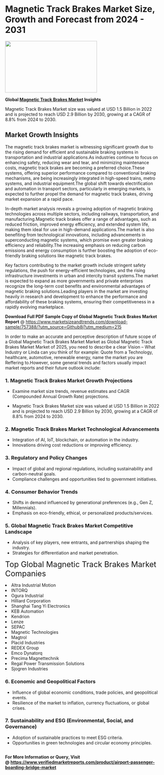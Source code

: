 <H1>Magnetic Track Brakes Market Size, Growth and Forecast from 2024 - 2031</H1><img class="aligncenter size-medium wp-image-584254" src="https://thirdeyenews.in/wp-content/uploads/2024/09/Global-Market-Research-300x168.jpeg" alt="" width="300" height="168" /><p><strong>Global&nbsp;<a href="https://www.marketsizeandtrends.com/download-sample/757388/?utm_source=Github8j?utm_medium=215">Magnetic Track Brakes Market</a> Insights</strong></p><p>Magnetic Track Brakes Market size was valued at USD 1.5 Billion in 2022 and is projected to reach USD 2.9 Billion by 2030, growing at a CAGR of 8.8% from 2024 to 2030.</p><p><h2>Market Growth Insights</h2> <p>The magnetic track brakes market is witnessing significant growth due to the rising demand for efficient and sustainable braking systems in transportation and industrial applications.As industries continue to focus on enhancing safety, reducing wear and tear, and minimizing maintenance costs, magnetic track brakes are becoming a preferred choice.These systems, offering superior performance compared to conventional braking mechanisms, are being increasingly integrated in high-speed trains, metro systems, and industrial equipment.The global shift towards electrification and automation in transport sectors, particularly in emerging markets, is expected to further propel the demand for magnetic track brakes, driving market expansion at a rapid pace.</p> <p>In-depth market analysis reveals a growing adoption of magnetic braking technologies across multiple sectors, including railways, transportation, and manufacturing.Magnetic track brakes offer a range of advantages, such as reduced friction, improved energy efficiency, and extended system life, making them ideal for use in high-demand applications.The market is also benefiting from technological innovations, including advancements in superconducting magnetic systems, which promise even greater braking efficiency and reliability.The increasing emphasis on reducing carbon emissions and energy consumption is further boosting the adoption of eco-friendly braking solutions like magnetic track brakes.</p> <p>Key factors contributing to the market growth include stringent safety regulations, the push for energy-efficient technologies, and the rising infrastructure investments in urban and intercity transit systems.The market is expected to expand as more governments and private enterprises recognize the long-term cost benefits and environmental advantages of magnetic braking solutions.Leading players in the market are investing heavily in research and development to enhance the performance and affordability of these braking systems, ensuring their competitiveness in a rapidly evolving marketplace.</p> <p><span class=""><strong>Download Full PDF Sample Copy of Global Magnetic Track Brakes Market Report</strong> @ <a href="https://www.marketsizeandtrends.com/download-sample/757388/?utm_source=Github8j?utm_medium=215" target="_blank">https://www.marketsizeandtrends.com/download-sample/757388/?utm_source=Github8j?utm_medium=215</a></span></p><p>In order to make an accurate and perceptive description of future scope of a Global&nbsp;Magnetic Track Brakes Market Market as Global&nbsp;Magnetic Track Brakes Market Market of 2025, you need to describe a clear Vision &ndash; What Industry or Linda can you think of for example: Quote from a Technology, healthcare, automotive, renewable energy, name the market you are Reffering to.However, some general trends and factors usually impact market reports and their future outlook include:</p><h3>1.&nbsp;<strong>Magnetic Track Brakes Market Growth Projections</strong></h3><ul><li>Examine market size trends, revenue estimates and CAGR (Compounded Annual Growth Rate) projections.</li><li><p>Magnetic Track Brakes Market size was valued at USD 1.5 Billion in 2022 and is projected to reach USD 2.9 Billion by 2030, growing at a CAGR of 8.8% from 2024 to 2030.</p></li></ul><h3>2.&nbsp;<strong>Magnetic Track Brakes Market Technological Advancements</strong></h3><ul><li>Integration of AI, IoT, blockchain, or automation in the industry.</li><li>Innovations driving cost reductions or improving efficiency.</li></ul><h3>3.&nbsp;<strong>Regulatory and Policy Changes</strong></h3><ul><li>Impact of global and regional regulations, including sustainability and carbon-neutral goals.</li><li>Compliance challenges and opportunities tied to government initiatives.</li></ul><h3>4.&nbsp;<strong>Consumer Behavior Trends</strong></h3><ul><li>Shifts in demand influenced by generational preferences (e.g., Gen Z, Millennials).</li><li>Emphasis on eco-friendly, ethical, or personalized products/services.</li></ul><h3>5.&nbsp;<strong>Global Magnetic Track Brakes Market Competitive Landscape</strong></h3><ul><li>Analysis of key players, new entrants, and partnerships shaping the industry.</li><li>Strategies for differentiation and market penetration.</li></ul><p data-pm-slice="1 1 []"><span style="color: inherit; font-family: inherit; font-size: 25px;">Top Global Magnetic Track Brakes Market Companies</span></p><div class="" data-test-id=""><p><li>Altra Industrial Motion</li><li> INTORQ</li><li> Ogura Industrial</li><li> Hilliard Corporation</li><li> Shanghai Tang Yi Electronics</li><li> KEB Automation</li><li> Kendrion</li><li> Lenze</li><li> SEPAC</li><li> Magnetic Technologies</li><li> Magtrol</li><li> Placid Industries</li><li> REDEX Group</li><li> Emco Dynatorq</li><li> Precima Magnettechnik</li><li> Regal Power Transmission Solutions</li><li> Sjogren Industries</li></p></div><h3>6.&nbsp;<strong>Economic and Geopolitical Factors</strong></h3><ul><li>Influence of global economic conditions, trade policies, and geopolitical events.</li><li>Resilience of the market to inflation, currency fluctuations, or global crises.</li></ul><h3>7.&nbsp;<strong>Sustainability and ESG (Environmental, Social, and Governance)</strong></h3><ul><li>Adoption of sustainable practices to meet ESG criteria.</li><li>Opportunities in green technologies and circular economy principles.</li></ul><h2><strong style="font-size: 14px;">For More Information or Query, Visit @&nbsp;</strong><a style="background-color: #ffffff; font-size: 14px;" href="https://www.marketsizeandtrends.com/report/magnetic-track-brakes-market/" target="_blank">https://www.verifiedmarketreports.com/product/airport-passenger-boarding-bridge-market</a></h2>